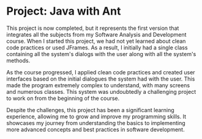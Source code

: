 # Project: Java with Ant

This project is now completed, but it represents the first version that integrates all the subjects from my Software Analysis and Development course. When I started this project, we had not yet learned about clean code practices or used JFrames. As a result, I initially had a single class containing all the system's dialogs with the user along with all the system's methods.

As the course progressed, I applied clean code practices and created user interfaces based on the initial dialogues the system had with the user. This made the program extremely complex to understand, with many screens and numerous classes. This system was undoubtedly a challenging project to work on from the beginning of the course.

Despite the challenges, this project has been a significant learning experience, allowing me to grow and improve my programming skills. It showcases my journey from understanding the basics to implementing more advanced concepts and best practices in software development.
